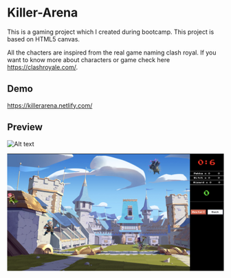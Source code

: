 # Killer-Arena

This is a gaming project which I created during bootcamp. This project is based on HTML5 canvas.

All the chacters are inspired from the real game naming clash royal. If you want to know more about characters or game check here https://clashroyale.com/.

## Demo
https://killerarena.netlify.com/

## Preview

![Alt text](./images/screen1.png "First Image")

![Alt text](./images/screen2nd.png "Second Image")



